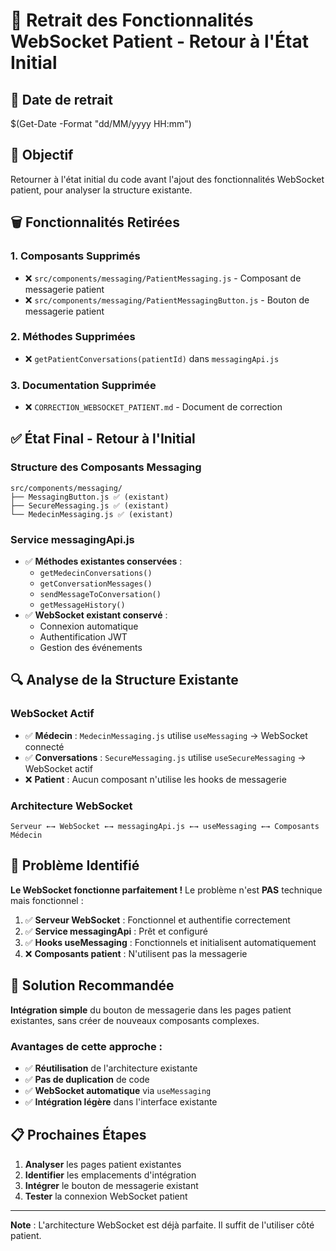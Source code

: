 # 🔄 **Retrait des Fonctionnalités WebSocket Patient - Retour à l'État Initial**

## 📅 **Date de retrait**
$(Get-Date -Format "dd/MM/yyyy HH:mm")

## 🎯 **Objectif**
Retourner à l'état initial du code avant l'ajout des fonctionnalités WebSocket patient, pour analyser la structure existante.

## 🗑️ **Fonctionnalités Retirées**

### **1. Composants Supprimés**
- ❌ `src/components/messaging/PatientMessaging.js` - Composant de messagerie patient
- ❌ `src/components/messaging/PatientMessagingButton.js` - Bouton de messagerie patient

### **2. Méthodes Supprimées**
- ❌ `getPatientConversations(patientId)` dans `messagingApi.js`

### **3. Documentation Supprimée**
- ❌ `CORRECTION_WEBSOCKET_PATIENT.md` - Document de correction

## ✅ **État Final - Retour à l'Initial**

### **Structure des Composants Messaging**
```
src/components/messaging/
├── MessagingButton.js ✅ (existant)
├── SecureMessaging.js ✅ (existant)
└── MedecinMessaging.js ✅ (existant)
```

### **Service messagingApi.js**
- ✅ **Méthodes existantes conservées** :
  - `getMedecinConversations()`
  - `getConversationMessages()`
  - `sendMessageToConversation()`
  - `getMessageHistory()`
- ✅ **WebSocket existant conservé** :
  - Connexion automatique
  - Authentification JWT
  - Gestion des événements

## 🔍 **Analyse de la Structure Existante**

### **WebSocket Actif**
- ✅ **Médecin** : `MedecinMessaging.js` utilise `useMessaging` → WebSocket connecté
- ✅ **Conversations** : `SecureMessaging.js` utilise `useSecureMessaging` → WebSocket actif
- ❌ **Patient** : Aucun composant n'utilise les hooks de messagerie

### **Architecture WebSocket**
```
Serveur ←→ WebSocket ←→ messagingApi.js ←→ useMessaging ←→ Composants Médecin
```

## 🎯 **Problème Identifié**

**Le WebSocket fonctionne parfaitement !** Le problème n'est **PAS** technique mais fonctionnel :

1. ✅ **Serveur WebSocket** : Fonctionnel et authentifie correctement
2. ✅ **Service messagingApi** : Prêt et configuré
3. ✅ **Hooks useMessaging** : Fonctionnels et initialisent automatiquement
4. ❌ **Composants patient** : N'utilisent pas la messagerie

## 🚀 **Solution Recommandée**

**Intégration simple** du bouton de messagerie dans les pages patient existantes, sans créer de nouveaux composants complexes.

### **Avantages de cette approche :**
- ✅ **Réutilisation** de l'architecture existante
- ✅ **Pas de duplication** de code
- ✅ **WebSocket automatique** via `useMessaging`
- ✅ **Intégration légère** dans l'interface existante

## 📋 **Prochaines Étapes**

1. **Analyser** les pages patient existantes
2. **Identifier** les emplacements d'intégration
3. **Intégrer** le bouton de messagerie existant
4. **Tester** la connexion WebSocket patient

---

**Note** : L'architecture WebSocket est déjà parfaite. Il suffit de l'utiliser côté patient.
